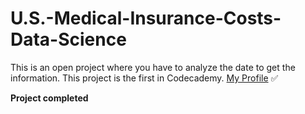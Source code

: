 # U.S.-Medical-Insurance-Costs-Data-Science
This is an open project where you have to analyze the date to get the information. This project is the first in Codecademy.
[My Profile](https://www.codecademy.com/profiles/HJyup) ✅

<strong>Project completed<strong>
